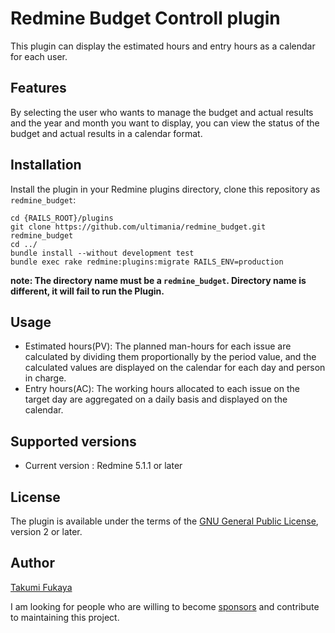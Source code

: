 # Redmine Budget Controll plugin

This plugin can display the estimated hours and entry hours as a calendar for each user.

## Features

By selecting the user who wants to manage the budget and actual results and the year and month you want to display, you can view the status of the budget and actual results in a calendar format.

## Installation

Install the plugin in your Redmine plugins directory, clone this repository as `redmine_budget`:

```
cd {RAILS_ROOT}/plugins
git clone https://github.com/ultimania/redmine_budget.git redmine_budget
cd ../
bundle install --without development test
bundle exec rake redmine:plugins:migrate RAILS_ENV=production
```

**note: The directory name must be a `redmine_budget`. Directory name is different, it will fail to run the Plugin.**

## Usage
* Estimated hours(PV): The planned man-hours for each issue are calculated by dividing them proportionally by the period value, and the calculated values ​​are displayed on the calendar for each day and person in charge.
* Entry hours(AC): The working hours allocated to each issue on the target day are aggregated on a daily basis and displayed on the calendar.

## Supported versions

* Current version : Redmine 5.1.1 or later

## License

The plugin is available under the terms of the [GNU General Public License](http://www.gnu.org/licenses/gpl-2.0.html), version 2 or later.

## Author

[Takumi Fukaya](https://github.com/ultimania)

I am looking for people who are willing to become [sponsors](https://github.com/sponsors/ultimania) and contribute to maintaining this project.
